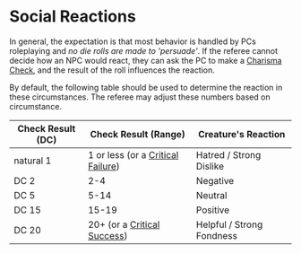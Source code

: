 # Social Reactions

In general, the expectation is that most behavior is handled by PCs roleplaying and *no die rolls are made to 'persuade'*. If the referee cannot decide how an NPC would react, they can ask the PC to make a [Charisma](../Player%20Characters/Chosen%20Statistics/Charisma.md) [Check](../Game%20Procedures/Check.md), and the result of the roll influences the reaction. 

By default, the following table should be used to determine the reaction in these circumstances. The referee may adjust these numbers based on circumstance.

| Check Result (DC) | Check Result (Range)                                                                         | Creature's Reaction       |
| ----------------- | -------------------------------------------------------------------------------------------- | ------------------------- |
| natural 1         | 1 or less (or a [Critical Failure](../Game%20Procedures/Dice%20Rolls/Critical%20Failure.md)) | Hatred / Strong Dislike   |
| DC 2              | 2-4                                                                                          | Negative                  |
| DC 5              | 5-14                                                                                         | Neutral                   |
| DC 15             | 15-19                                                                                        | Positive                  |
| DC 20             | 20+ (or a [Critical Success](../Game%20Procedures/Dice%20Rolls/Critical%20Success.md))       | Helpful / Strong Fondness |
